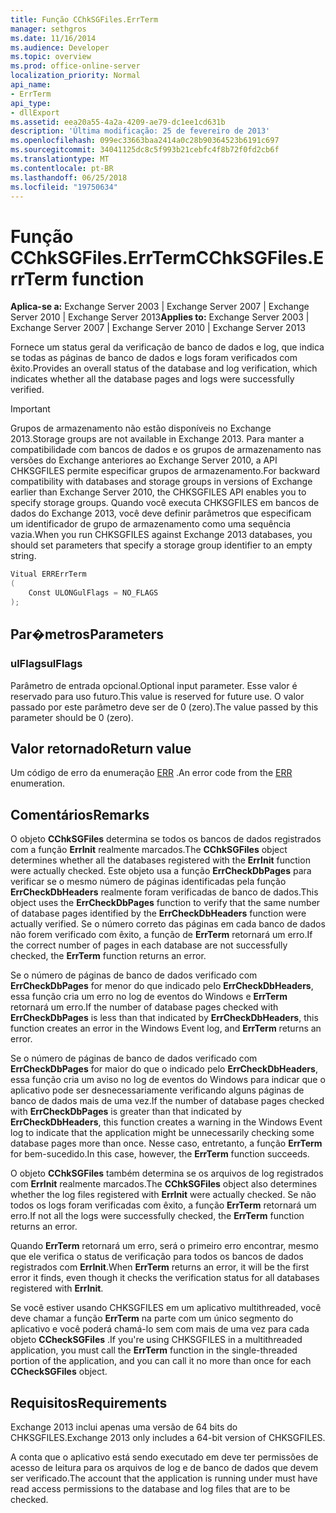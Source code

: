 ```yaml
---
title: Função CChkSGFiles.ErrTerm
manager: sethgros
ms.date: 11/16/2014
ms.audience: Developer
ms.topic: overview
ms.prod: office-online-server
localization_priority: Normal
api_name:
- ErrTerm
api_type:
- dllExport
ms.assetid: eea20a55-4a2a-4209-ae79-dc1ee1cd631b
description: 'Última modificação: 25 de fevereiro de 2013'
ms.openlocfilehash: 099ec33663baa2414a0c28b90364523b6191c697
ms.sourcegitcommit: 34041125dc8c5f993b21cebfc4f8b72f0fd2cb6f
ms.translationtype: MT
ms.contentlocale: pt-BR
ms.lasthandoff: 06/25/2018
ms.locfileid: "19750634"
---
```

# <a name="cchksgfileserrterm-function"></a><span data-ttu-id="1f7cb-103">Função CChkSGFiles.ErrTerm</span><span class="sxs-lookup"><span data-stu-id="1f7cb-103">CChkSGFiles.ErrTerm function</span></span>
  
<span data-ttu-id="1f7cb-104">**Aplica-se a:** Exchange Server 2003 | Exchange Server 2007 | Exchange Server 2010 | Exchange Server 2013</span><span class="sxs-lookup"><span data-stu-id="1f7cb-104">**Applies to:** Exchange Server 2003 | Exchange Server 2007 | Exchange Server 2010 | Exchange Server 2013</span></span>
  
<span data-ttu-id="1f7cb-105">Fornece um status geral da verificação de banco de dados e log, que indica se todas as páginas de banco de dados e logs foram verificados com êxito.</span><span class="sxs-lookup"><span data-stu-id="1f7cb-105">Provides an overall status of the database and log verification, which indicates whether all the database pages and logs were successfully verified.</span></span>
  
> [!IMPORTANT]
> <span data-ttu-id="1f7cb-106">Grupos de armazenamento não estão disponíveis no Exchange 2013.</span><span class="sxs-lookup"><span data-stu-id="1f7cb-106">Storage groups are not available in Exchange 2013.</span></span> <span data-ttu-id="1f7cb-107">Para manter a compatibilidade com bancos de dados e os grupos de armazenamento nas versões do Exchange anteriores ao Exchange Server 2010, a API CHKSGFILES permite especificar grupos de armazenamento.</span><span class="sxs-lookup"><span data-stu-id="1f7cb-107">For backward compatibility with databases and storage groups in versions of Exchange earlier than Exchange Server 2010, the CHKSGFILES API enables you to specify storage groups.</span></span> <span data-ttu-id="1f7cb-108">Quando você executa CHKSGFILES em bancos de dados do Exchange 2013, você deve definir parâmetros que especificam um identificador de grupo de armazenamento como uma sequência vazia.</span><span class="sxs-lookup"><span data-stu-id="1f7cb-108">When you run CHKSGFILES against Exchange 2013 databases, you should set parameters that specify a storage group identifier to an empty string.</span></span> 
  
```cs
Vitual ERRErrTerm 
(
    Const ULONGulFlags = NO_FLAGS
);

```

## <a name="parameters"></a><span data-ttu-id="1f7cb-109">Par�metros</span><span class="sxs-lookup"><span data-stu-id="1f7cb-109">Parameters</span></span>

### <a name="ulflags"></a><span data-ttu-id="1f7cb-110">ulFlags</span><span class="sxs-lookup"><span data-stu-id="1f7cb-110">ulFlags</span></span>
  
<span data-ttu-id="1f7cb-111">Parâmetro de entrada opcional.</span><span class="sxs-lookup"><span data-stu-id="1f7cb-111">Optional input parameter.</span></span> <span data-ttu-id="1f7cb-112">Esse valor é reservado para uso futuro.</span><span class="sxs-lookup"><span data-stu-id="1f7cb-112">This value is reserved for future use.</span></span> <span data-ttu-id="1f7cb-113">O valor passado por este parâmetro deve ser de 0 (zero).</span><span class="sxs-lookup"><span data-stu-id="1f7cb-113">The value passed by this parameter should be 0 (zero).</span></span>
    
## <a name="return-value"></a><span data-ttu-id="1f7cb-114">Valor retornado</span><span class="sxs-lookup"><span data-stu-id="1f7cb-114">Return value</span></span>

<span data-ttu-id="1f7cb-115">Um código de erro da enumeração [ERR](cchksgfiles-err-enumeration.md) .</span><span class="sxs-lookup"><span data-stu-id="1f7cb-115">An error code from the [ERR](cchksgfiles-err-enumeration.md) enumeration.</span></span> 
  
## <a name="remarks"></a><span data-ttu-id="1f7cb-116">Comentários</span><span class="sxs-lookup"><span data-stu-id="1f7cb-116">Remarks</span></span>

<span data-ttu-id="1f7cb-117">O objeto **CChkSGFiles** determina se todos os bancos de dados registrados com a função **ErrInit** realmente marcados.</span><span class="sxs-lookup"><span data-stu-id="1f7cb-117">The **CChkSGFiles** object determines whether all the databases registered with the **ErrInit** function were actually checked.</span></span> <span data-ttu-id="1f7cb-118">Este objeto usa a função **ErrCheckDbPages** para verificar se o mesmo número de páginas identificadas pela função **ErrCheckDbHeaders** realmente foram verificadas de banco de dados.</span><span class="sxs-lookup"><span data-stu-id="1f7cb-118">This object uses the **ErrCheckDbPages** function to verify that the same number of database pages identified by the **ErrCheckDbHeaders** function were actually verified.</span></span> <span data-ttu-id="1f7cb-119">Se o número correto das páginas em cada banco de dados não forem verificado com êxito, a função de **ErrTerm** retornará um erro.</span><span class="sxs-lookup"><span data-stu-id="1f7cb-119">If the correct number of pages in each database are not successfully checked, the **ErrTerm** function returns an error.</span></span> 
  
<span data-ttu-id="1f7cb-120">Se o número de páginas de banco de dados verificado com **ErrCheckDbPages** for menor do que indicado pelo **ErrCheckDbHeaders**, essa função cria um erro no log de eventos do Windows e **ErrTerm** retornará um erro.</span><span class="sxs-lookup"><span data-stu-id="1f7cb-120">If the number of database pages checked with **ErrCheckDbPages** is less than that indicated by **ErrCheckDbHeaders**, this function creates an error in the Windows Event log, and **ErrTerm** returns an error.</span></span> 
  
<span data-ttu-id="1f7cb-121">Se o número de páginas de banco de dados verificado com **ErrCheckDbPages** for maior do que o indicado pelo **ErrCheckDbHeaders**, essa função cria um aviso no log de eventos do Windows para indicar que o aplicativo pode ser desnecessariamente verificando alguns páginas de banco de dados mais de uma vez.</span><span class="sxs-lookup"><span data-stu-id="1f7cb-121">If the number of database pages checked with **ErrCheckDbPages** is greater than that indicated by **ErrCheckDbHeaders**, this function creates a warning in the Windows Event log to indicate that the application might be unnecessarily checking some database pages more than once.</span></span> <span data-ttu-id="1f7cb-122">Nesse caso, entretanto, a função **ErrTerm** for bem-sucedido.</span><span class="sxs-lookup"><span data-stu-id="1f7cb-122">In this case, however, the **ErrTerm** function succeeds.</span></span> 
  
<span data-ttu-id="1f7cb-123">O objeto **CChkSGFiles** também determina se os arquivos de log registrados com **ErrInit** realmente marcados.</span><span class="sxs-lookup"><span data-stu-id="1f7cb-123">The **CChkSGFiles** object also determines whether the log files registered with **ErrInit** were actually checked.</span></span> <span data-ttu-id="1f7cb-124">Se não todos os logs foram verificadas com êxito, a função **ErrTerm** retornará um erro.</span><span class="sxs-lookup"><span data-stu-id="1f7cb-124">If not all the logs were successfully checked, the **ErrTerm** function returns an error.</span></span> 
  
<span data-ttu-id="1f7cb-125">Quando **ErrTerm** retornará um erro, será o primeiro erro encontrar, mesmo que ele verifica o status de verificação para todos os bancos de dados registrados com **ErrInit**.</span><span class="sxs-lookup"><span data-stu-id="1f7cb-125">When **ErrTerm** returns an error, it will be the first error it finds, even though it checks the verification status for all databases registered with **ErrInit**.</span></span>
  
<span data-ttu-id="1f7cb-126">Se você estiver usando CHKSGFILES em um aplicativo multithreaded, você deve chamar a função **ErrTerm** na parte com um único segmento do aplicativo e você poderá chamá-lo sem com mais de uma vez para cada objeto **CCheckSGFiles** .</span><span class="sxs-lookup"><span data-stu-id="1f7cb-126">If you're using CHKSGFILES in a multithreaded application, you must call the **ErrTerm** function in the single-threaded portion of the application, and you can call it no more than once for each **CCheckSGFiles** object.</span></span> 
  
## <a name="requirements"></a><span data-ttu-id="1f7cb-127">Requisitos</span><span class="sxs-lookup"><span data-stu-id="1f7cb-127">Requirements</span></span>

<span data-ttu-id="1f7cb-128">Exchange 2013 inclui apenas uma versão de 64 bits do CHKSGFILES.</span><span class="sxs-lookup"><span data-stu-id="1f7cb-128">Exchange 2013 only includes a 64-bit version of CHKSGFILES.</span></span>
  
<span data-ttu-id="1f7cb-129">A conta que o aplicativo está sendo executado em deve ter permissões de acesso de leitura para os arquivos de log e de banco de dados que devem ser verificado.</span><span class="sxs-lookup"><span data-stu-id="1f7cb-129">The account that the application is running under must have read access permissions to the database and log files that are to be checked.</span></span>
  


